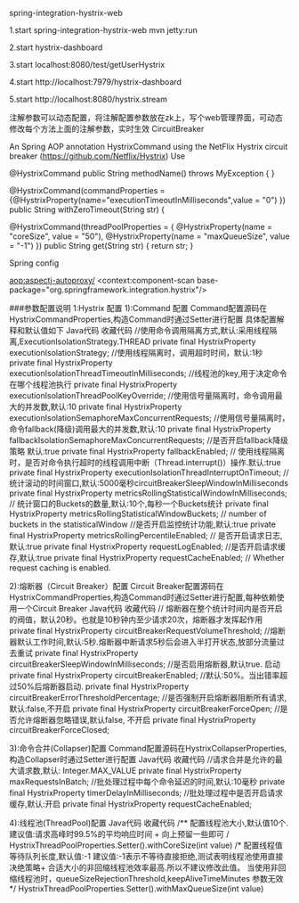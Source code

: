 spring-integration-hystrix-web


1.start spring-integration-hystrix-web
mvn jetty:run

2.start hystrix-dashboard

3.start
localhost:8080/test/getUserHystrix

4.start
http://localhost:7979/hystrix-dashboard

5.start
http://localhost:8080/hystrix.stream


注解参数可以动态配置，将注解配置参数放在zk上，写个web管理界面，可动态修改每个方法上面的注解参数，实时生效
CircuitBreaker

An Spring AOP annotation HystrixCommand using the NetFlix Hystrix circuit breaker (https://github.com/Netflix/Hystrix) Use

@HystrixCommand
public String methodName() throws MyException {
}

@HystrixCommand(commandProperties = {@HystrixProperty(name="executionTimeoutInMilliseconds",value = "0") })
public String withZeroTimeout(String str) {


@HystrixCommand(threadPoolProperties = { @HystrixProperty(name = "coreSize", value = "50"),
		@HystrixProperty(name = "maxQueueSize", value = "-1") })
public String get(String str) {
	return str;
}

Spring config

<aop:aspectj-autoproxy/>
<context:component-scan base-package="org.springframework.integration.hystrix"/>

###参数配置说明 1:Hystrix 配置 1):Command 配置 Command配置源码在HystrixCommandProperties,构造Command时通过Setter进行配置 具体配置解释和默认值如下 Java代码 收藏代码 //使用命令调用隔离方式,默认:采用线程隔离,ExecutionIsolationStrategy.THREAD
private final HystrixProperty executionIsolationStrategy;
//使用线程隔离时，调用超时时间，默认:1秒
private final HystrixProperty executionIsolationThreadTimeoutInMilliseconds;
//线程池的key,用于决定命令在哪个线程池执行
private final HystrixProperty executionIsolationThreadPoolKeyOverride;
//使用信号量隔离时，命令调用最大的并发数,默认:10
private final HystrixProperty executionIsolationSemaphoreMaxConcurrentRequests;
//使用信号量隔离时，命令fallback(降级)调用最大的并发数,默认:10
private final HystrixProperty fallbackIsolationSemaphoreMaxConcurrentRequests;
//是否开启fallback降级策略 默认:true
private final HystrixProperty fallbackEnabled;
// 使用线程隔离时，是否对命令执行超时的线程调用中断（Thread.interrupt()）操作.默认:true
private final HystrixProperty executionIsolationThreadInterruptOnTimeout;
// 统计滚动的时间窗口,默认:5000毫秒circuitBreakerSleepWindowInMilliseconds
private final HystrixProperty metricsRollingStatisticalWindowInMilliseconds;
// 统计窗口的Buckets的数量,默认:10个,每秒一个Buckets统计
private final HystrixProperty metricsRollingStatisticalWindowBuckets; // number of buckets in the statisticalWindow
//是否开启监控统计功能,默认:true
private final HystrixProperty metricsRollingPercentileEnabled;
// 是否开启请求日志,默认:true
private final HystrixProperty requestLogEnabled;
//是否开启请求缓存,默认:true
private final HystrixProperty requestCacheEnabled; // Whether request caching is enabled.

2):熔断器（Circuit Breaker）配置 Circuit Breaker配置源码在HystrixCommandProperties,构造Command时通过Setter进行配置,每种依赖使用一个Circuit Breaker Java代码 收藏代码 // 熔断器在整个统计时间内是否开启的阀值，默认20秒。也就是10秒钟内至少请求20次，熔断器才发挥起作用
private final HystrixProperty circuitBreakerRequestVolumeThreshold;
//熔断器默认工作时间,默认:5秒.熔断器中断请求5秒后会进入半打开状态,放部分流量过去重试
private final HystrixProperty circuitBreakerSleepWindowInMilliseconds;
//是否启用熔断器,默认true. 启动
private final HystrixProperty circuitBreakerEnabled;
//默认:50%。当出错率超过50%后熔断器启动.
private final HystrixProperty circuitBreakerErrorThresholdPercentage;
//是否强制开启熔断器阻断所有请求,默认:false,不开启
private final HystrixProperty circuitBreakerForceOpen;
//是否允许熔断器忽略错误,默认false, 不开启
private final HystrixProperty circuitBreakerForceClosed;

3):命令合并(Collapser)配置 Command配置源码在HystrixCollapserProperties,构造Collapser时通过Setter进行配置 Java代码 收藏代码 //请求合并是允许的最大请求数,默认: Integer.MAX_VALUE
private final HystrixProperty maxRequestsInBatch;
//批处理过程中每个命令延迟的时间,默认:10毫秒
private final HystrixProperty timerDelayInMilliseconds;
//批处理过程中是否开启请求缓存,默认:开启
private final HystrixProperty requestCacheEnabled;

4):线程池(ThreadPool)配置 Java代码 收藏代码 /** 配置线程池大小,默认值10个. 建议值:请求高峰时99.5%的平均响应时间 + 向上预留一些即可 /
HystrixThreadPoolProperties.Setter().withCoreSize(int value)
/* 配置线程值等待队列长度,默认值:-1 建议值:-1表示不等待直接拒绝,测试表明线程池使用直接决绝策略+ 合适大小的非回缩线程池效率最高.所以不建议修改此值。 当使用非回缩线程池时，queueSizeRejectionThreshold,keepAliveTimeMinutes 参数无效 */
HystrixThreadPoolProperties.Setter().withMaxQueueSize(int value)

